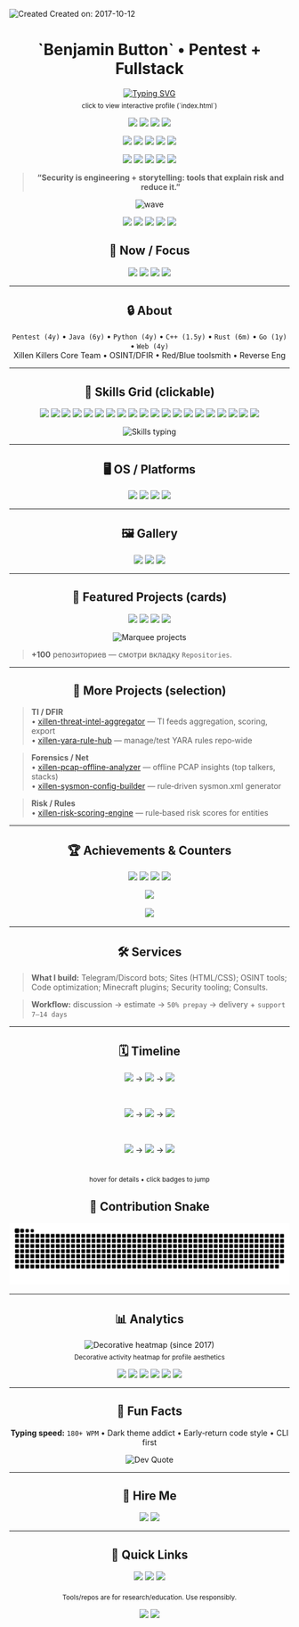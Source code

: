 <!-- PREMIUM PROFILE README -->

![Created](https://img.shields.io/badge/created%20on-2017--10--12-blue)
Created on: 2017-10-12

<h1 align="center">`Benjamin Button` • <b>Pentest</b> + <b>Fullstack</b></h1>

<p align="center">
  <a href="./index.html">
    <img src="https://readme-typing-svg.demolab.com?font=Fira+Code&size=34&pause=900&color=FFFFFF&center=true&vCenter=true&width=980&lines=Pentest+%7C+Highload+%7C+Toolsmith;Bots+%2F+Web+%2F+OSINT+%2F+DFIR;Security+Engineering+%2B+Storytelling;Open+for+projects+%26+collab" alt="Typing SVG" />
  </a>
  <br/>
  <sub>click to view interactive profile (`index.html`)</sub>
</p>

<!-- TOP CTA BUTTONS (BLACK, FOR-THE-BADGE) -->
<p align="center">
  <a href="https://benjaminbutton.ru/"><img src="https://img.shields.io/badge/Portfolio-000000?style=for-the-badge&logo=firefox&logoColor=white" /></a>
  <a href="https://t.me/bengamin_button"><img src="https://img.shields.io/badge/Telegram-000000?style=for-the-badge&logo=telegram&logoColor=white" /></a>
  <a href="https://xillenkillers.ru/"><img src="https://img.shields.io/badge/Xillen%20Killers-000000?style=for-the-badge&logo=linux&logoColor=white" /></a>
  <img src="https://komarev.com/ghpvc/?username=BengaminButton&style=for-the-badge&color=blue" />
</p>

<p align="center">
  <img src="https://img.shields.io/badge/Stack-Backend%20%7C%20Bots%20%7C%20Web-111111?style=flat-square" />
  <img src="https://img.shields.io/badge/Primary-Java%20%7C%20Python%20%7C%20Go%20%7C%20Rust-111111?style=flat-square" />
  <img src="https://img.shields.io/badge/Focus-Pentest%20%7C%20OSINT%20%7C%20DFIR-111111?style=flat-square" />
  <img src="https://img.shields.io/badge/Clients-350%2B-111111?style=flat-square" />
  <img src="https://img.shields.io/badge/Projects-300%2B-111111?style=flat-square" />
</p>

<p align="center">
  <img src="https://img.shields.io/badge/Availability-Open%20for%20hire-22c55e?style=flat-square" />
  <img src="https://img.shields.io/badge/Timezone-UTC%2B3-0ea5e9?style=flat-square" />
  <img src="https://img.shields.io/badge/Response-~24h-8b5cf6?style=flat-square" />
  <img src="https://img.shields.io/badge/Since-2017-111111?style=flat-square" />
  <img src="https://img.shields.io/badge/Profile%20Age-8%2B%20years-111111?style=flat-square" />
</p>

<blockquote align="center">
<b>“Security is engineering + storytelling: tools that explain risk and reduce it.”</b>
</blockquote>

<p align="center">
  <img src="https://capsule-render.vercel.app/api?type=waving&color=0:00E5FF,100:7C4DFF&height=120&section=header&text=Benjamin%20Button&fontSize=36&fontAlignY=35&desc=Pentest%20%7C%20Bots%20%7C%20Highload&descAlignY=60&fontColor=ffffff" alt="wave" />
</p>

<!-- GIF STRIP / HERO MOTION -->
<p align="center">
  <img src="https://media.giphy.com/media/v1.Y2lkPTc5MGI3NjExYmsyMmt1bXhyN3J5aDFkem45eXUycjZiaTR3NWt2amF5cjZiaDV4NiZlcD12MV9naWZzX3NlYXJjaCZjdD1n/sRLeSyeogrrV3huuEk/giphy.gif" width="150" />
  <img src="https://media.giphy.com/media/v1.Y2lkPTc5MGI3NjExYmsyMmt1bXhyN3J5aDFkem45eXUycjZiaTR3NWt2amF5cjZiaDV4NiZlcD12MV9naWZzX3NlYXJjaCZjdD1n/KkBN1ZKByMSBO/giphy.gif" width="150" />
  <img src="https://media.giphy.com/media/v1.Y2lkPTc5MGI3NjExNzdrNHMxa2x3N2lpd2ZhaXl4Ymx3Y2U3Zjd2Mnc5a3lxdTlqaXFuZSZlcD12MV9naWZzX3NlYXJjaCZjdD1n/KnuGX7IV6cnu0/giphy.gif" width="150" />
  <img src="https://media.giphy.com/media/v1.Y2lkPWVjZjA1ZTQ3dmZueTF3YXpvZHQwYmtvaDd1b2l5MTNpdXcyaXUyMDhrYXQ2ZmloOCZlcD12MV9naWZzX3NlYXJjaCZjdD1n/87f27TUxOTt3a/giphy.gif" width="150" />
  <img src="https://media.giphy.com/media/v1.Y2lkPWVjZjA1ZTQ3dmZueTF3YXpvZHQwYmtvaDd1b2l5MTNpdXcyaXUyMDhrYXQ2ZmloOCZlcD12MV9naWZzX3NlYXJjaCZjdD1n/FRakAcmVDLzO0/giphy.gif" width="150" />
</p>

<h2 align="center">🎯 Now / Focus</h2>
<p align="center">
  <img src="https://img.shields.io/badge/Focus-Pentest-111111?style=for-the-badge" />
  <img src="https://img.shields.io/badge/Building-Assistants-111111?style=for-the-badge" />
  <img src="https://img.shields.io/badge/Learning-Rust-111111?style=for-the-badge" />
  <img src="https://img.shields.io/badge/Open%20to-Contracts-111111?style=for-the-badge" />
</p>

---

<h2 align="center">🔒 About</h2>
<p align="center">
  <code>Pentest (4y)</code> • <code>Java (6y)</code> • <code>Python (4y)</code> • <code>C++ (1.5y)</code> • <code>Rust (6m)</code> • <code>Go (1y)</code> • <code>Web (4y)</code><br/>
  Xillen Killers Core Team • OSINT/DFIR • Red/Blue toolsmith • Reverse Eng
</p>

---

<h2 align="center">🧱 Skills Grid (clickable)</h2>
<p align="center">
  <a href="https://www.python.org/"><img src="https://img.shields.io/badge/Python-000000?style=for-the-badge&logo=python&logoColor=white" /></a>
  <a href="https://openjdk.org/"><img src="https://img.shields.io/badge/Java-000000?style=for-the-badge&logo=java&logoColor=white" /></a>
  <a href="https://isocpp.org/"><img src="https://img.shields.io/badge/C%2B%2B-000000?style=for-the-badge&logo=c%2B%2B&logoColor=white" /></a>
  <a href="https://go.dev/"><img src="https://img.shields.io/badge/Go-000000?style=for-the-badge&logo=go&logoColor=white" /></a>
  <a href="https://www.rust-lang.org/"><img src="https://img.shields.io/badge/Rust-000000?style=for-the-badge&logo=rust&logoColor=white" /></a>
  <a href="https://developer.mozilla.org/docs/Web/JavaScript"><img src="https://img.shields.io/badge/JavaScript-000000?style=for-the-badge&logo=javascript&logoColor=white" /></a>
  <a href="https://www.typescriptlang.org/"><img src="https://img.shields.io/badge/TypeScript-000000?style=for-the-badge&logo=typescript&logoColor=white" /></a>
  <a href="https://developer.mozilla.org/docs/Web/HTML"><img src="https://img.shields.io/badge/HTML5-000000?style=for-the-badge&logo=html5&logoColor=white" /></a>
  <a href="https://developer.mozilla.org/docs/Web/CSS"><img src="https://img.shields.io/badge/CSS3-000000?style=for-the-badge&logo=css3&logoColor=white" /></a>
  <a href="https://www.linux.org/"><img src="https://img.shields.io/badge/Linux-000000?style=for-the-badge&logo=linux&logoColor=white" /></a>
  <a href="https://git-scm.com/"><img src="https://img.shields.io/badge/Git-000000?style=for-the-badge&logo=git&logoColor=white" /></a>
  <a href="https://www.sqlite.org/"><img src="https://img.shields.io/badge/SQLite-000000?style=for-the-badge&logo=sqlite&logoColor=white" /></a>
  <a href="https://www.postgresql.org/"><img src="https://img.shields.io/badge/PostgreSQL-000000?style=for-the-badge&logo=postgresql&logoColor=white" /></a>
  <a href="https://www.docker.com/"><img src="https://img.shields.io/badge/Docker-000000?style=for-the-badge&logo=docker&logoColor=white" /></a>
  <a href="https://github.com/features/actions"><img src="https://img.shields.io/badge/GitHub%20Actions-000000?style=for-the-badge&logo=githubactions&logoColor=white" /></a>
  <a href="https://core.telegram.org/bots/api"><img src="https://img.shields.io/badge/Telegram%20Bot%20API-000000?style=for-the-badge&logo=telegram&logoColor=white" /></a>
  <a href="https://discordpy.readthedocs.io/"><img src="https://img.shields.io/badge/Discord.py-000000?style=for-the-badge&logo=discord&logoColor=white" /></a>
  <a href="https://www.spigotmc.org/"><img src="https://img.shields.io/badge/Spigot%2FPaper%2FBukkit-000000?style=for-the-badge&logo=minecraft&logoColor=white" /></a>
  <a href="https://www.chartjs.org/"><img src="https://img.shields.io/badge/Chart.js-000000?style=for-the-badge&logo=chartdotjs&logoColor=white" /></a>
  <a href="https://fontawesome.com/"><img src="https://img.shields.io/badge/Font%20Awesome-000000?style=for-the-badge&logo=fontawesome&logoColor=white" /></a>
</p>

<p align="center">
  <img src="https://readme-typing-svg.demolab.com?font=Fira+Code&size=22&pause=800&color=00E5FF&center=true&vCenter=true&width=980&lines=Java+%7C+Python+%7C+Go+%7C+Rust;Telegram+Bot+API+%7C+Discord.py+%7C+Spigot%2FPaper;OSINT+%7C+DFIR+%7C+Security+Tooling;Chart.js+%7C+Font+Awesome+%7C+GitHub+Actions" alt="Skills typing" />
</p>


---

<h2 align="center">🖥️ OS / Platforms</h2>
<p align="center">
  <img src="https://img.shields.io/badge/Windows%2010-000000?style=for-the-badge&logo=windows&logoColor=white" />
  <img src="https://img.shields.io/badge/Arch%20Linux-000000?style=for-the-badge&logo=archlinux&logoColor=white" />
  <img src="https://img.shields.io/badge/Kali%20Linux-000000?style=for-the-badge&logo=kalilinux&logoColor=white" />
  <img src="https://img.shields.io/badge/Tails%20OS-000000?style=for-the-badge&logo=tails&logoColor=white" />
</p>

---

<h2 align="center">🖼️ Gallery</h2>
<p align="center">
  <img src="https://media.giphy.com/media/v1.Y2lkPTc5MGI3NjExYmsyMmt1bXhyN3J5aDFkem45eXUycjZiaTR3NWt2amF5cjZiaDV4NiZlcD12MV9naWZzX3NlYXJjaCZjdD1n/sRLeSyeogrrV3huuEk/giphy.gif" width="190" />
  <img src="https://media.giphy.com/media/v1.Y2lkPTc5MGI3NjExYmsyMmt1bXhyN3J5aDFkem45eXUycjZiaTR3NWt2amF5cjZiaDV4NiZlcD12MV9naWZzX3NlYXJjaCZjdD1n/KkBN1ZKByMSBO/giphy.gif" width="190" />
  <img src="https://media.giphy.com/media/v1.Y2lkPTc5MGI3NjExNzdrNHMxa2x3N2lpd2ZhaXl4Ymx3Y2U3Zjd2Mnc5a3lxdTlqaXFuZSZlcD12MV9naWZzX3NlYXJjaCZjdD1n/KnuGX7IV6cnu0/giphy.gif" width="190" />
</p>

---

<h2 align="center">🧪 Featured Projects (cards)</h2>
<p align="center">
  <a href="https://github.com/BengaminButton/XillenStealer"><img src="https://github-readme-stats.vercel.app/api/pin/?username=BengaminButton&repo=XillenStealer&theme=tokyonight" /></a>
  <a href="https://github.com/BengaminButton/xillen-cryptography-advanced"><img src="https://github-readme-stats.vercel.app/api/pin/?username=BengaminButton&repo=xillen-cryptography-advanced&theme=tokyonight" /></a>
  <a href="https://github.com/BengaminButton/xillen-network-attack"><img src="https://github-readme-stats.vercel.app/api/pin/?username=BengaminButton&repo=xillen-network-attack&theme=tokyonight" /></a>
  <a href="https://github.com/BengaminButton/xillen-web-exploitation"><img src="https://github-readme-stats.vercel.app/api/pin/?username=BengaminButton&repo=xillen-web-exploitation&theme=tokyonight" /></a>
</p>

<p align="center">
  <img src="https://readme-marquee.onrender.com/?text=XillenStealer%20%E2%80%A2%20xillen-cryptography-advanced%20%E2%80%A2%20xillen-network-attack%20%E2%80%A2%20xillen-web-exploitation&center=true&width=1000&height=40&size=18&color=00E5FF" alt="Marquee projects" />
</p>

> <b>+100</b> репозиториев — смотри вкладку <code>Repositories</code>.

---

<h2 align="center">🧭 More Projects (selection)</h2>
<blockquote>
  <b>TI / DFIR</b><br/>
  • <a href="https://github.com/BengaminButton/xillen-threat-intel-aggregator">xillen-threat-intel-aggregator</a> — TI feeds aggregation, scoring, export<br/>
  • <a href="https://github.com/BengaminButton/xillen-yara-rule-hub">xillen-yara-rule-hub</a> — manage/test YARA rules repo‑wide
</blockquote>
<blockquote>
  <b>Forensics / Net</b><br/>
  • <a href="https://github.com/BengaminButton/xillen-pcap-offline-analyzer">xillen-pcap-offline-analyzer</a> — offline PCAP insights (top talkers, stacks)<br/>
  • <a href="https://github.com/BengaminButton/xillen-sysmon-config-builder">xillen-sysmon-config-builder</a> — rule‑driven sysmon.xml generator
</blockquote>
<blockquote>
  <b>Risk / Rules</b><br/>
  • <a href="https://github.com/BengaminButton/xillen-risk-scoring-engine">xillen-risk-scoring-engine</a> — rule‑based risk scores for entities
</blockquote>

---

<h2 align="center">🏆 Achievements & Counters</h2>
<p align="center">
  <img src="https://img.shields.io/badge/Projects-100%2B-111111?style=for-the-badge" />
  <img src="https://img.shields.io/badge/Lines%20of%20Code-300k%2B-00c853?style=for-the-badge" />
  <img src="https://img.shields.io/badge/Bots-150%2B-ff4081?style=for-the-badge" />
  <img src="https://img.shields.io/badge/Vulns%20found%2Ffixed-100%2B-ffab00?style=for-the-badge" />
</p>
<p align="center">
  <img src="https://github-profile-trophy.vercel.app/?username=BengaminButton&theme=onedark&no-frame=true&row=1&column=6" />
</p>

<p align="center">
  <img src="https://github-profile-trophy.vercel.app/?username=BengaminButton&theme=tokyonight&no-frame=true&row=1&column=6" />
</p>

---

<h2 align="center">🛠 Services</h2>
<blockquote>
  <b>What I build:</b> Telegram/Discord bots; Sites (HTML/CSS); OSINT tools; Code optimization; Minecraft plugins; Security tooling; Consults.
</blockquote>
<blockquote>
  <b>Workflow:</b> discussion → estimate → <code>50% prepay</code> → delivery + <code>support 7–14 days</code>
</blockquote>

---

<h2 align="center">🗓 Timeline</h2>
<div align="center">
  
  <!-- Row 1 -->
  <a href="#" title="First steps"><img src="https://img.shields.io/badge/2017-First%20steps-111111?style=for-the-badge" /></a>
  <span>→</span>
  <a href="#" title="Roblox & Lua"><img src="https://img.shields.io/badge/2018-Roblox%20%26%20Lua-111111?style=for-the-badge" /></a>
  <span>→</span>
  <a href="#" title="Python automation"><img src="https://img.shields.io/badge/2019-Python%20bots%2Fparsers-111111?style=for-the-badge" /></a>

  <br/>

  <!-- Row 2 -->
  <a href="#" title="Web development"><img src="https://img.shields.io/badge/2020-Web%20dev-111111?style=for-the-badge" /></a>
  <span>→</span>
  <a href="#" title="OSINT"><img src="https://img.shields.io/badge/2020%E2%80%932024-OSINT-111111?style=for-the-badge" /></a>
  <span>→</span>
  <a href="#" title="Pentest focus"><img src="https://img.shields.io/badge/2021-Pentest-111111?style=for-the-badge" /></a>

  <br/>

  <!-- Row 3 -->
  <a href="#" title="Botnets & crypto"><img src="https://img.shields.io/badge/2022-Botnets%2Fcrypto-111111?style=for-the-badge" /></a>
  <span>→</span>
  <a href="#" title="Xillen Killers core"><img src="https://img.shields.io/badge/2023-Xillen%20Killers-111111?style=for-the-badge" /></a>
  <span>→</span>
  <a href="#" title="AI assistants"><img src="https://img.shields.io/badge/2024-AI%20assistants-111111?style=for-the-badge" /></a>

  <br/>
  <sub>hover for details • click badges to jump</sub>
</div>

<h2 align="center">🐍 Contribution Snake</h2>
<p align="center">
  <picture>
    <source media="(prefers-color-scheme: dark)" srcset="https://raw.githubusercontent.com/platane/snk/output/github-contribution-grid-snake-dark.svg" />
    <img alt="snake" src="https://raw.githubusercontent.com/platane/snk/output/github-contribution-grid-snake.svg" />
  </picture>
</p>

---

<h2 align="center">📊 Analytics</h2>
<p align="center">
  <img src="https://ghchart.rshah.org/00e5ff/BengaminButton" alt="Decorative heatmap (since 2017)" />
  <br/>
  <sub>Decorative activity heatmap for profile aesthetics</sub>
</p>
<div align="center">
  <img src="https://github-readme-stats.vercel.app/api?username=BengaminButton&show_icons=true&theme=tokyonight" height="170" />
  <img src="https://github-readme-stats.vercel.app/api/top-langs/?username=BengaminButton&layout=compact&theme=tokyonight" height="170" />
  <img src="https://github-readme-streak-stats.herokuapp.com/?user=BengaminButton&theme=tokyonight" height="180" />
  <img src="https://github-readme-activity-graph.vercel.app/graph?username=BengaminButton&theme=tokyo-night" />
  <img src="https://github-profile-summary-cards.vercel.app/api/cards/profile-details?username=BengaminButton&theme=tokyonight" />
  <img src="https://github-profile-summary-cards.vercel.app/api/cards/productive-time?username=BengaminButton&theme=tokyonight&utcOffset=3" />
</div>

---

<h2 align="center">🎲 Fun Facts</h2>
<p align="center">
  <b>Typing speed:</b> <code>180+ WPM</code> • Dark theme addict • Early‑return code style • CLI first
</p>

<p align="center">
  <img src="https://quotes-github-readme.vercel.app/api?type=horizontal&theme=tokyonight&quote=Move%20fast%2C%20ship%20well%2C%20secure%20by%20default.&author=Benjamin%20Button" alt="Dev Quote" />
</p>

---

<h2 align="center">💼 Hire Me</h2>
<p align="center">
  <a href="https://t.me/bengamin_button"><img src="https://img.shields.io/badge/Hire%20Me-Message%20on%20Telegram-0a66c2?style=for-the-badge&logo=telegram&logoColor=white" /></a>
  <a href="https://benjaminbutton.ru/"><img src="https://img.shields.io/badge/See%20Portfolio-000000?style=for-the-badge&logo=firefox&logoColor=white" /></a>
</p>

---

<h2 align="center">🔗 Quick Links</h2>
<p align="center">
  <a href="https://benjaminbutton.ru/"><img src="https://img.shields.io/badge/Portfolio-000000?style=for-the-badge&logo=firefox&logoColor=white" /></a>
  <a href="https://t.me/bengamin_button"><img src="https://img.shields.io/badge/Telegram-000000?style=for-the-badge&logo=telegram&logoColor=white" /></a>
  <a href="https://github.com/BengaminButton?tab=repositories"><img src="https://img.shields.io/badge/Repositories-000000?style=for-the-badge&logo=github&logoColor=white" /></a>
</p>

<p align="center"><sub>Tools/repos are for research/education. Use responsibly.</sub></p>

<p align="center">
  <img src="https://visitor-badge.laobi.icu/badge?page_id=BengaminButton.profile" />
  <img src="https://img.shields.io/badge/Visits-Counting-444444?style=flat-square" />
</p>

<!-- touch 2025-10-06T14:44:49.3398912+03:00 -->

<!-- touch 2025-10-06T14:46:43.7617529+03:00 -->

<!-- profile nudge 2025-10-06T15:51:23 -->